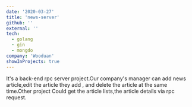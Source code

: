 ```yaml
---
date: '2020-03-27'
title: 'news-server'
github: ''
external: ''
tech:
  - golang
  - gin
  - mongdo
company: 'Wooduan'
showInProjects: true
---
```


It's a back-end rpc server project.Our company's manager can add news article,edit the article they add , and delete the article at the same time.Other project
Could get the article lists,the article details via rpc request.
